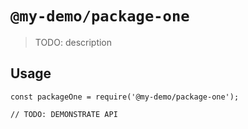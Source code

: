 # `@my-demo/package-one`

> TODO: description

## Usage

```
const packageOne = require('@my-demo/package-one');

// TODO: DEMONSTRATE API
```
